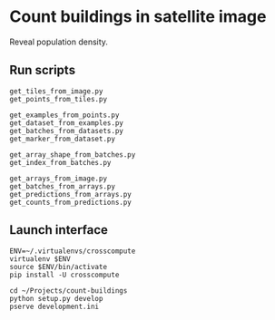 Count buildings in satellite image
==================================
Reveal population density.


Run scripts
-----------

    get_tiles_from_image.py
    get_points_from_tiles.py

    get_examples_from_points.py
    get_dataset_from_examples.py
    get_batches_from_datasets.py
    get_marker_from_dataset.py

    get_array_shape_from_batches.py
    get_index_from_batches.py

    get_arrays_from_image.py
    get_batches_from_arrays.py
    get_predictions_from_arrays.py
    get_counts_from_predictions.py


Launch interface
----------------

    ENV=~/.virtualenvs/crosscompute
    virtualenv $ENV
    source $ENV/bin/activate
    pip install -U crosscompute

    cd ~/Projects/count-buildings
    python setup.py develop
    pserve development.ini
